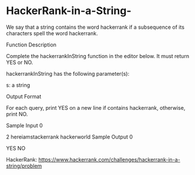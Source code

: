 # HackerRank-in-a-String-
We say that a string contains the word hackerrank if a subsequence of its characters spell the word hackerrank.

Function Description

Complete the hackerrankInString function in the editor below. It must return YES or NO.

hackerrankInString has the following parameter(s):

s: a string

Output Format

For each query, print YES on a new line if  contains hackerrank, otherwise, print NO.

Sample Input 0

2
hereiamstackerrank
hackerworld
Sample Output 0

YES
NO

HackerRank: https://www.hackerrank.com/challenges/hackerrank-in-a-string/problem
